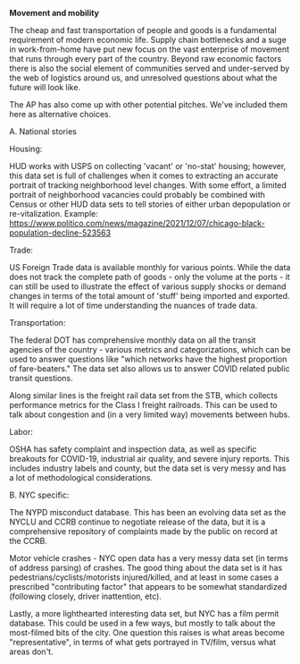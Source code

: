 
**Movement and mobility**

The cheap and fast transportation of people and goods is a fundamental requirement of modern economic life. Supply chain bottlenecks and a suge in work-from-home have put new focus on the vast enterprise of movement that runs  through every part of the country. Beyond raw economic factors there is also the social element of communities  served and under-served by the web of logistics around us, and unresolved questions about what the future will look like.

The AP has also come up with other potential pitches. We've included them here as alternative choices.

A. National stories

Housing:

HUD works with USPS on collecting 'vacant' or 'no-stat' housing; however, this
data set is full of challenges when it comes to extracting an accurate portrait
of tracking neighborhood level changes. With some effort, a limited portrait of
neighborhood vacancies could probably be combined with Census or other HUD data
sets to tell stories of either urban depopulation or re-vitalization. Example:
https://www.politico.com/news/magazine/2021/12/07/chicago-black-population-decline-523563

Trade:

US Foreign Trade data is available monthly for various points. While the data
does not track the complete path of goods - only the volume at the ports - it
can still be used to illustrate the effect of various supply shocks or demand
changes in terms of the total amount of 'stuff' being imported and exported. It
will require a lot of time understanding the nuances of trade data.

Transportation:

The federal DOT has comprehensive monthly data on all the transit agencies of the
country - various metrics and categorizations, which can be used to answer
questions like "which networks have the highest proportion of fare-beaters."
The data set also allows us to answer COVID related public transit questions.
 
Along similar lines is the freight rail data set from the STB, which collects
performance metrics for the Class I freight railroads. This can be used to talk
about congestion and (in a very limited way) movements between hubs.

Labor:

OSHA has safety complaint and inspection data, as well as specific breakouts for
COVID-19, industrial air quality, and severe injury reports. This includes
industry labels and county, but the data set is very messy and has a lot of
methodological considerations.


B. NYC specific:

The NYPD misconduct database. This has been an evolving data set as the NYCLU
and CCRB continue to negotiate release of the data, but it is a comprehensive
repository of complaints made by the public on record at the CCRB.

Motor vehicle crashes - NYC open data has a very messy data set (in terms of
address parsing) of crashes. The good thing about the data set is it has
pedestrians/cyclists/motorists injured/killed, and at least in some cases a
prescribed "contributing factor" that appears to be somewhat standardized
(following closely, driver inattention, etc).

Lastly, a more lighthearted interesting data set, but NYC has a film permit
database. This could be used in a few ways, but mostly to talk about the
most-filmed bits of the city. One question this raises is what areas become
"representative", in terms of what gets portrayed in TV/film, versus what areas don't.
